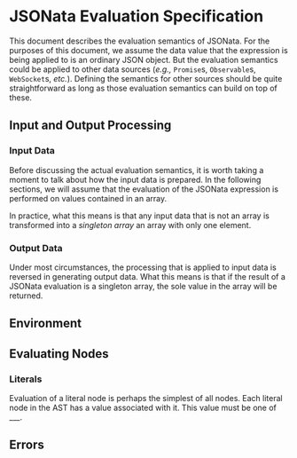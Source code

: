 # JSONata Evaluation Specification

This document describes the evaluation semantics of JSONata.  For the purposes
of this document, we assume the data value that the expression is being applied
to is an ordinary JSON object.  But the evaluation semantics could be applied
to other data sources (*e.g.,* `Promise`s, `Observable`s, `WebSocket`s, *etc.*).
Defining the semantics for other sources should be quite straightforward as
long as those evaluation semantics can build on top of these.

## Input and Output Processing

### Input Data

Before discussing the actual evaluation semantics, it is worth taking a moment
to talk about how the input data is prepared.  In the following sections, we will
assume that the evaluation of the JSONata expression is performed on values
contained in an array.

In practice, what this means is that any input data that is not an array is
transformed into a *singleton array* an array with only one element.

### Output Data

Under most circumstances, the processing that is applied to input data is 
reversed in generating output data.  What this means is that if the result
of a JSONata evaluation is a singleton array, the sole value in the array
will be returned.

## Environment

## Evaluating Nodes

### Literals

Evaluation of a literal node is perhaps the simplest of all nodes.  Each literal node
in the AST has a value associated with it.  This value must be one of ___.

## Errors
